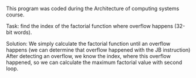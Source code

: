 This program was coded during the Architecture of computing systems course.

Task: find the index of the factorial function where overflow happens (32-bit words).

Solution:
We simply calculate the factorial function until an overflow happens (we can determine that overflow happened with the JB instruction)
After detecting an overflow, we know the index, where this overflow happened, so we can calculate the maximum factorial value with second loop.
